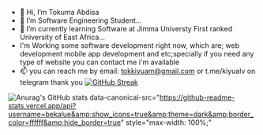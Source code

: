 - 👋 Hi, I’m Tokuma Abdisa
- 👀 I’m Software Engineering Student...
- 🌱 I’m currently learning Software at Jimma Universty First ranked University of East Africa...
- I'm Working some software development right now, which are; web development mobile app development and etc;specially if you need any type of website you can contact me i'm available 
- 📫  you can reach me by email: tokkiyuam@gmail.com or t.me/kiyualv on telegram
thank you
[![GitHub Streak](https://streak-stats.demolab.com?user=tokukiyu&theme=dark&hide_border=true&background=420C0C20)](https://git.io/streak-stats)

![Anurag's GitHub stats](https://github-readme-stats.vercel.app/api?username=tokukiyu&show_icons=true&theme=radical&hide_border=true)
 data-canonical-src="https://github-readme-stats.vercel.app/api?username=bekalue&amp;show_icons=true&amp;theme=dark&amp;border_color=ffffff&amp;hide_border=true" style="max-width: 100%;"
<!---
tokukiyu/tokukiyu is a ✨ special ✨ repository because its `README.md` (this file) appears on your GitHub profile.
You can click the Preview link to take a look at your changes.
--->
